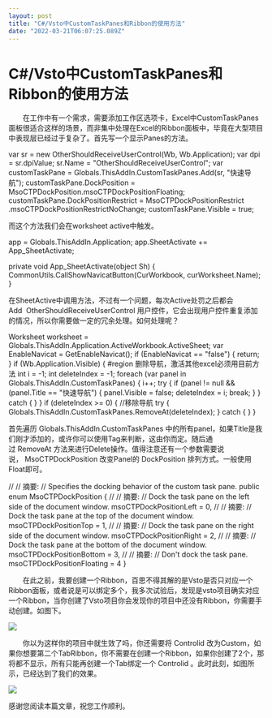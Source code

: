 ```yaml
---
layout: post
title: "C#/Vsto中CustomTaskPanes和Ribbon的使用方法"
date: "2022-03-21T06:07:25.089Z"
---
```

C#/Vsto中CustomTaskPanes和Ribbon的使用方法
===================================

　　在工作中有一个需求，需要添加工作区选项卡，Excel中CustomTaskPanes面板很适合这样的场景，而非集中处理在Excel的Ribbon面板中，毕竟在大型项目中表现层已经过于复杂了。首先写一个显示Panes的方法。

var sr = new OtherShouldReceiveUserControl(Wb, Wb.Application);
                                    var dpi = sr.dpiValue;
                                    sr.Name \= "OtherShouldReceiveUserControl";
                                    var customTaskPane = Globals.ThisAddIn.CustomTaskPanes.Add(sr, "快速导航");
                                    customTaskPane.DockPosition \= MsoCTPDockPosition.msoCTPDockPositionFloating;
                                    customTaskPane.DockPositionRestrict \= MsoCTPDockPositionRestrict
                                       .msoCTPDockPositionRestrictNoChange;
                                    customTaskPane.Visible \= true;

而这个方法我们会在worksheet active中触发。

app = Globals.ThisAddIn.Application;
                app.SheetActivate += App\_SheetActivate;    

  private void App\_SheetActivate(object Sh)
        {
                    CommonUtils.CallShowNavicatButton(CurWorkbook, curWorksheet.Name);
        }    

在SheetActive中调用方法，不过有一个问题，每次Active处罚之后都会Add  OtherShouldReceiveUserControl 用户控件，它会出现用户控件重复添加的情况，所以你需要做一定的冗余处理。如何处理呢？

Worksheet worksheet = Globals.ThisAddIn.Application.ActiveWorkbook.ActiveSheet;
                var EnableNavicat = GetEnableNavicat();
                if (EnableNavicat == "false")
                {      return;   }
                if (Wb.Application.Visible)
                {
                    #region 删除导航，激活其他excel必须用目前方法
                    int i = -1;
                    int deleteIndex = -1;
                    foreach (var panel in Globals.ThisAddIn.CustomTaskPanes)
                    {
                        i++;
                        try
                        {
                            if (panel != null && (panel.Title == "快速导航")
                            {
                                panel.Visible \= false;
                                deleteIndex \= i;   break;
                            }
                        }
                        catch { }
                    }
                    if (deleteIndex >= 0)
                    {
                        //移除导航
                        try
                        {
                            Globals.ThisAddIn.CustomTaskPanes.RemoveAt(deleteIndex);
                        }
                        catch { }
                    }

首先遍历 Globals.ThisAddIn.CustomTaskPanes 中的所有panel，如果Title是我们刚才添加的，或许你可以使用Tag来判断，这由你而定。随后通过 RemoveAt 方法来进行Delete操作。值得注意还有一个参数需要说说， MsoCTPDockPosition 改变Panel的 DockPosition 排列方式。一般使用Float即可。

//
    // 摘要:
    //     Specifies the docking behavior of the custom task pane.
    public enum MsoCTPDockPosition
    {
        //
        // 摘要:
        //     Dock the task pane on the left side of the document window.
        msoCTPDockPositionLeft = 0,
        //
        // 摘要:
        //     Dock the task pane at the top of the document window.
        msoCTPDockPositionTop = 1,
        //
        // 摘要:
        //     Dock the task pane on the right side of the document window.
        msoCTPDockPositionRight = 2,
        //
        // 摘要:
        //     Dock the task pane at the bottom of the document window.
        msoCTPDockPositionBottom = 3,
        //
        // 摘要:
        //     Don't dock the task pane.
        msoCTPDockPositionFloating = 4
    }

　　在此之前，我要创建一个Ribbon，百思不得其解的是Vsto是否只对应一个Ribbon面板，或者说是可以绑定多个，我多次试验后，发现是vsto项目确实对应一个Ribbon，当你创建了Vsto项目你会发现你的项目中还没有Ribbon，你需要手动创建。如图下。

![](https://img2022.cnblogs.com/blog/1366751/202203/1366751-20220321110630317-1720866342.png)

　　你以为这样你的项目中就生效了吗，你还需要将 Controlid 改为Custom，如果你想要第二个TabRibbon，你不需要在创建一个Ribbon，如果你创建了2个，那将都不显示，所有只能再创建一个Tab绑定一个 Controlid 。此时此刻，如图所示，已经达到了我们的效果。

![](https://img2022.cnblogs.com/blog/1366751/202203/1366751-20220321111834567-918255007.png)

感谢您阅读本篇文章，祝您工作顺利。